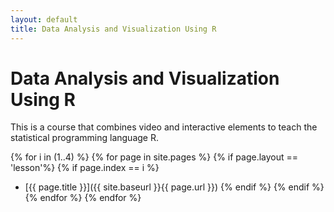 ```yaml
---
layout: default
title: Data Analysis and Visualization Using R
---
```


Data Analysis and Visualization Using R
============

This is a course that combines video and interactive elements to teach the statistical programming language R.

{% for i in (1..4) %}
{% for page in site.pages %}
{% if page.layout == 'lesson'%}
{% if page.index == i %}
* [{{ page.title }}]({{ site.baseurl }}{{ page.url }})
{% endif %}
{% endif %}
{% endfor %}
{% endfor %}
